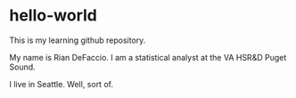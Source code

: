# hello-world
This is my learning github repository.

My name is Rian DeFaccio. I am a statistical analyst at the VA HSR&D Puget Sound. 

I live in Seattle. Well, sort of.
